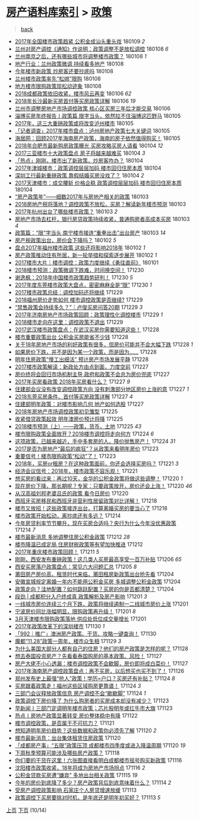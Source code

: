 [房产语料库索引](../../README.md)  > [政策](政策.md)
====
> [back](../README.md)

- [2017年全国楼市政策趋紧 公积金成汕头重头戏](http://jkwz.applinzi.com/ittc/7056363875396486155.html#2017%E5%B9%B4%E5%85%A8%E5%9B%BD%E6%A5%BC%E5%B8%82%E6%94%BF%E7%AD%96%E8%B6%8B%E7%B4%A7+%E5%85%AC%E7%A7%AF%E9%87%91%E6%88%90%E6%B1%95%E5%A4%B4%E9%87%8D%E5%A4%B4%E6%88%8F) 180109 *2* 
- [兰州对房产调控《通知》作说明：政策调整不是放松调控](http://jkwz.applinzi.com/ittc/7056355398246728714.html#%E5%85%B0%E5%B7%9E%E5%AF%B9%E6%88%BF%E4%BA%A7%E8%B0%83%E6%8E%A7%E3%80%8A%E9%80%9A%E7%9F%A5%E3%80%8B%E4%BD%9C%E8%AF%B4%E6%98%8E%EF%BC%9A%E6%94%BF%E7%AD%96%E8%B0%83%E6%95%B4%E4%B8%8D%E6%98%AF%E6%94%BE%E6%9D%BE%E8%B0%83%E6%8E%A7) 180108 *6* 
- [兰州南京之后，还有哪些城市将调整楼市政策？](http://jkwz.applinzi.com/ittc/7056285852219474950.html#%E5%85%B0%E5%B7%9E%E5%8D%97%E4%BA%AC%E4%B9%8B%E5%90%8E%EF%BC%8C%E8%BF%98%E6%9C%89%E5%93%AA%E4%BA%9B%E5%9F%8E%E5%B8%82%E5%B0%86%E8%B0%83%E6%95%B4%E6%A5%BC%E5%B8%82%E6%94%BF%E7%AD%96%EF%BC%9F) 180108 *1* 
- [地产行业：兰州政策微调 持续看多地产](http://jkwz.applinzi.com/ittc/7056177248959202311.html#%E5%9C%B0%E4%BA%A7%E8%A1%8C%E4%B8%9A%EF%BC%9A%E5%85%B0%E5%B7%9E%E6%94%BF%E7%AD%96%E5%BE%AE%E8%B0%83+%E6%8C%81%E7%BB%AD%E7%9C%8B%E5%A4%9A%E5%9C%B0%E4%BA%A7) 180108  
- [今年楼市新政策 炒房客还要抄底吗](http://jkwz.applinzi.com/ittc/7056156726586246154.html#%E4%BB%8A%E5%B9%B4%E6%A5%BC%E5%B8%82%E6%96%B0%E6%94%BF%E7%AD%96+%E7%82%92%E6%88%BF%E5%AE%A2%E8%BF%98%E8%A6%81%E6%8A%84%E5%BA%95%E5%90%97) 180108  
- [兰州楼市政策率先“松绑”限购](http://jkwz.applinzi.com/ittc/7056120447387567121.html#%E5%85%B0%E5%B7%9E%E6%A5%BC%E5%B8%82%E6%94%BF%E7%AD%96%E7%8E%87%E5%85%88%E2%80%9C%E6%9D%BE%E7%BB%91%E2%80%9D%E9%99%90%E8%B4%AD) 180108  
- [地方楼市限购政策现松动迹象](http://jkwz.applinzi.com/ittc/7056103574667265040.html#%E5%9C%B0%E6%96%B9%E6%A5%BC%E5%B8%82%E9%99%90%E8%B4%AD%E6%94%BF%E7%AD%96%E7%8E%B0%E6%9D%BE%E5%8A%A8%E8%BF%B9%E8%B1%A1) 180108  
- [2018成都政策依旧收紧，楼市风云再变](http://jkwz.applinzi.com/ittc/7055431263333123079.html#2018%E6%88%90%E9%83%BD%E6%94%BF%E7%AD%96%E4%BE%9D%E6%97%A7%E6%94%B6%E7%B4%A7%EF%BC%8C%E6%A5%BC%E5%B8%82%E9%A3%8E%E4%BA%91%E5%86%8D%E5%8F%98) 180106 *62* 
- [2018年长沙最新买房首付等买房政策详解](http://jkwz.applinzi.com/ittc/7055385220805559307.html#2018%E5%B9%B4%E9%95%BF%E6%B2%99%E6%9C%80%E6%96%B0%E4%B9%B0%E6%88%BF%E9%A6%96%E4%BB%98%E7%AD%89%E4%B9%B0%E6%88%BF%E6%94%BF%E7%AD%96%E8%AF%A6%E8%A7%A3) 180106 *19* 
- [兰州市调整房地产市场调控政策 核心区买房三年后才能交易](http://jkwz.applinzi.com/ittc/7055384053438481418.html#%E5%85%B0%E5%B7%9E%E5%B8%82%E8%B0%83%E6%95%B4%E6%88%BF%E5%9C%B0%E4%BA%A7%E5%B8%82%E5%9C%BA%E8%B0%83%E6%8E%A7%E6%94%BF%E7%AD%96+%E6%A0%B8%E5%BF%83%E5%8C%BA%E4%B9%B0%E6%88%BF%E4%B8%89%E5%B9%B4%E5%90%8E%E6%89%8D%E8%83%BD%E4%BA%A4%E6%98%93) 180106  
- [淄博买房年终报告丨政策篇 限字当头，依然拉不住淄博这匹野马](http://jkwz.applinzi.com/ittc/7055121595159282695.html#%E6%B7%84%E5%8D%9A%E4%B9%B0%E6%88%BF%E5%B9%B4%E7%BB%88%E6%8A%A5%E5%91%8A%E4%B8%A8%E6%94%BF%E7%AD%96%E7%AF%87+%E9%99%90%E5%AD%97%E5%BD%93%E5%A4%B4%EF%BC%8C%E4%BE%9D%E7%84%B6%E6%8B%89%E4%B8%8D%E4%BD%8F%E6%B7%84%E5%8D%9A%E8%BF%99%E5%8C%B9%E9%87%8E%E9%A9%AC) 180105  
- [2017年，这三大重磅政策或将改变泸州楼市](http://jkwz.applinzi.com/ittc/7055051524147774480.html#2017%E5%B9%B4%EF%BC%8C%E8%BF%99%E4%B8%89%E5%A4%A7%E9%87%8D%E7%A3%85%E6%94%BF%E7%AD%96%E6%88%96%E5%B0%86%E6%94%B9%E5%8F%98%E6%B3%B8%E5%B7%9E%E6%A5%BC%E5%B8%82) 180105  
- [「记者调查」2017年楼市盘点：泸州房地产政策七大关键词](http://jkwz.applinzi.com/ittc/7055018520977343505.html#%E3%80%8C%E8%AE%B0%E8%80%85%E8%B0%83%E6%9F%A5%E3%80%8D2017%E5%B9%B4%E6%A5%BC%E5%B8%82%E7%9B%98%E7%82%B9%EF%BC%9A%E6%B3%B8%E5%B7%9E%E6%88%BF%E5%9C%B0%E4%BA%A7%E6%94%BF%E7%AD%96%E4%B8%83%E5%A4%A7%E5%85%B3%E9%94%AE%E8%AF%8D) 180105  
- [海居网：回顾2017年海南房产政策，海南的房子依然值得购买！](http://jkwz.applinzi.com/ittc/7054767673223676934.html#%E6%B5%B7%E5%B1%85%E7%BD%91%EF%BC%9A%E5%9B%9E%E9%A1%BE2017%E5%B9%B4%E6%B5%B7%E5%8D%97%E6%88%BF%E4%BA%A7%E6%94%BF%E7%AD%96%EF%BC%8C%E6%B5%B7%E5%8D%97%E7%9A%84%E6%88%BF%E5%AD%90%E4%BE%9D%E7%84%B6%E5%80%BC%E5%BE%97%E8%B4%AD%E4%B9%B0%EF%BC%81) 180105  
- [2018年合肥市最新购房政策曝光 买房攻略买房人请看](http://jkwz.applinzi.com/ittc/7054774214643418118.html#2018%E5%B9%B4%E5%90%88%E8%82%A5%E5%B8%82%E6%9C%80%E6%96%B0%E8%B4%AD%E6%88%BF%E6%94%BF%E7%AD%96%E6%9B%9D%E5%85%89+%E4%B9%B0%E6%88%BF%E6%94%BB%E7%95%A5%E4%B9%B0%E6%88%BF%E4%BA%BA%E8%AF%B7%E7%9C%8B) 180104 *12* 
- [2017三亚楼市十大政策盘点 房子将越来越难买](http://jkwz.applinzi.com/ittc/7054772961586709520.html#2017%E4%B8%89%E4%BA%9A%E6%A5%BC%E5%B8%82%E5%8D%81%E5%A4%A7%E6%94%BF%E7%AD%96%E7%9B%98%E7%82%B9+%E6%88%BF%E5%AD%90%E5%B0%86%E8%B6%8A%E6%9D%A5%E8%B6%8A%E9%9A%BE%E4%B9%B0) 180104 *3* 
- [「热点」刚刚，楼市出了新政策，炒房客咋办？](http://jkwz.applinzi.com/ittc/7054760722804769802.html#%E3%80%8C%E7%83%AD%E7%82%B9%E3%80%8D%E5%88%9A%E5%88%9A%EF%BC%8C%E6%A5%BC%E5%B8%82%E5%87%BA%E4%BA%86%E6%96%B0%E6%94%BF%E7%AD%96%EF%BC%8C%E7%82%92%E6%88%BF%E5%AE%A2%E5%92%8B%E5%8A%9E%EF%BC%9F) 180104  
- [2017年津城楼市：政策调控层层加码 楼市回归住房本质](http://jkwz.applinzi.com/ittc/7054691782518899718.html#2017%E5%B9%B4%E6%B4%A5%E5%9F%8E%E6%A5%BC%E5%B8%82%EF%BC%9A%E6%94%BF%E7%AD%96%E8%B0%83%E6%8E%A7%E5%B1%82%E5%B1%82%E5%8A%A0%E7%A0%81+%E6%A5%BC%E5%B8%82%E5%9B%9E%E5%BD%92%E4%BD%8F%E6%88%BF%E6%9C%AC%E8%B4%A8) 180104  
- [深圳工行最新重磅政策 靠假结婚买房没戏了？](http://jkwz.applinzi.com/ittc/7054664969834988560.html#%E6%B7%B1%E5%9C%B3%E5%B7%A5%E8%A1%8C%E6%9C%80%E6%96%B0%E9%87%8D%E7%A3%85%E6%94%BF%E7%AD%96+%E9%9D%A0%E5%81%87%E7%BB%93%E5%A9%9A%E4%B9%B0%E6%88%BF%E6%B2%A1%E6%88%8F%E4%BA%86%EF%BC%9F) 180104 *2* 
- [2017天津楼市：成交腰斩 价格企稳 政策调控层层加码 楼市回归住房本质](http://jkwz.applinzi.com/ittc/7054623854666712070.html#2017%E5%A4%A9%E6%B4%A5%E6%A5%BC%E5%B8%82%EF%BC%9A%E6%88%90%E4%BA%A4%E8%85%B0%E6%96%A9+%E4%BB%B7%E6%A0%BC%E4%BC%81%E7%A8%B3+%E6%94%BF%E7%AD%96%E8%B0%83%E6%8E%A7%E5%B1%82%E5%B1%82%E5%8A%A0%E7%A0%81+%E6%A5%BC%E5%B8%82%E5%9B%9E%E5%BD%92%E4%BD%8F%E6%88%BF%E6%9C%AC%E8%B4%A8) 180104  
- [“房产政策年”——细数2017年与房地产相关的政策](http://jkwz.applinzi.com/ittc/7054482637610026001.html#%E2%80%9C%E6%88%BF%E4%BA%A7%E6%94%BF%E7%AD%96%E5%B9%B4%E2%80%9D%E2%80%94%E2%80%94%E7%BB%86%E6%95%B02017%E5%B9%B4%E4%B8%8E%E6%88%BF%E5%9C%B0%E4%BA%A7%E7%9B%B8%E5%85%B3%E7%9A%84%E6%94%BF%E7%AD%96) 180103  
- [2018房地产税将落地？调控政策不放松，买房？解读新年楼市预测](http://jkwz.applinzi.com/ittc/7054377360613180427.html#2018%E6%88%BF%E5%9C%B0%E4%BA%A7%E7%A8%8E%E5%B0%86%E8%90%BD%E5%9C%B0%EF%BC%9F%E8%B0%83%E6%8E%A7%E6%94%BF%E7%AD%96%E4%B8%8D%E6%94%BE%E6%9D%BE%EF%BC%8C%E4%B9%B0%E6%88%BF%EF%BC%9F%E8%A7%A3%E8%AF%BB%E6%96%B0%E5%B9%B4%E6%A5%BC%E5%B8%82%E9%A2%84%E6%B5%8B) 180103  
- [2017年杭州出台了哪些楼市政策？](http://jkwz.applinzi.com/ittc/7054371624034239494.html#2017%E5%B9%B4%E6%9D%AD%E5%B7%9E%E5%87%BA%E5%8F%B0%E4%BA%86%E5%93%AA%E4%BA%9B%E6%A5%BC%E5%B8%82%E6%94%BF%E7%AD%96%EF%BC%9F) 180103 *2* 
- [房地产市场去杠杆，银行房贷政策持续收紧，普通购房者高成本买房](http://jkwz.applinzi.com/ittc/7054305632411190288.html#%E6%88%BF%E5%9C%B0%E4%BA%A7%E5%B8%82%E5%9C%BA%E5%8E%BB%E6%9D%A0%E6%9D%86%EF%BC%8C%E9%93%B6%E8%A1%8C%E6%88%BF%E8%B4%B7%E6%94%BF%E7%AD%96%E6%8C%81%E7%BB%AD%E6%94%B6%E7%B4%A7%EF%BC%8C%E6%99%AE%E9%80%9A%E8%B4%AD%E6%88%BF%E8%80%85%E9%AB%98%E6%88%90%E6%9C%AC%E4%B9%B0%E6%88%BF) 180103 *4* 
- [政策篇：“限”字当头 南宁楼市接连“重拳出击”出台房产](http://jkwz.applinzi.com/ittc/7054290945548223494.html#%E6%94%BF%E7%AD%96%E7%AF%87%EF%BC%9A%E2%80%9C%E9%99%90%E2%80%9D%E5%AD%97%E5%BD%93%E5%A4%B4+%E5%8D%97%E5%AE%81%E6%A5%BC%E5%B8%82%E6%8E%A5%E8%BF%9E%E2%80%9C%E9%87%8D%E6%8B%B3%E5%87%BA%E5%87%BB%E2%80%9D%E5%87%BA%E5%8F%B0%E6%88%BF%E4%BA%A7) 180103 *14* 
- [房产税政策出台，房价会下降吗？](http://jkwz.applinzi.com/ittc/7054045733022336016.html#%E6%88%BF%E4%BA%A7%E7%A8%8E%E6%94%BF%E7%AD%96%E5%87%BA%E5%8F%B0%EF%BC%8C%E6%88%BF%E4%BB%B7%E4%BC%9A%E4%B8%8B%E9%99%8D%E5%90%97%EF%BC%9F) 180102 *5* 
- [盘点2017年福州楼市政策 这些还将影响2018年](http://jkwz.applinzi.com/ittc/7054036558796030992.html#%E7%9B%98%E7%82%B92017%E5%B9%B4%E7%A6%8F%E5%B7%9E%E6%A5%BC%E5%B8%82%E6%94%BF%E7%AD%96+%E8%BF%99%E4%BA%9B%E8%BF%98%E5%B0%86%E5%BD%B1%E5%93%8D2018%E5%B9%B4) 180102 *1* 
- [房产政策推动住有所居，新一轮举措和探索逐步展开](http://jkwz.applinzi.com/ittc/7053975131930493959.html#%E6%88%BF%E4%BA%A7%E6%94%BF%E7%AD%96%E6%8E%A8%E5%8A%A8%E4%BD%8F%E6%9C%89%E6%89%80%E5%B1%85%EF%BC%8C%E6%96%B0%E4%B8%80%E8%BD%AE%E4%B8%BE%E6%8E%AA%E5%92%8C%E6%8E%A2%E7%B4%A2%E9%80%90%E6%AD%A5%E5%B1%95%E5%BC%80) 180102 *1* 
- [2017楼市大片｜楼市调控：政策力度继续《勇往直前》](http://jkwz.applinzi.com/ittc/7053464194039415824.html#2017%E6%A5%BC%E5%B8%82%E5%A4%A7%E7%89%87%EF%BD%9C%E6%A5%BC%E5%B8%82%E8%B0%83%E6%8E%A7%EF%BC%9A%E6%94%BF%E7%AD%96%E5%8A%9B%E5%BA%A6%E7%BB%A7%E7%BB%AD%E3%80%8A%E5%8B%87%E5%BE%80%E7%9B%B4%E5%89%8D%E3%80%8B) 180101  
- [2018楼市预测：政策微调下跌难，时间换空间！](http://jkwz.applinzi.com/ittc/7052977202407146512.html#2018%E6%A5%BC%E5%B8%82%E9%A2%84%E6%B5%8B%EF%BC%9A%E6%94%BF%E7%AD%96%E5%BE%AE%E8%B0%83%E4%B8%8B%E8%B7%8C%E9%9A%BE%EF%BC%8C%E6%97%B6%E9%97%B4%E6%8D%A2%E7%A9%BA%E9%97%B4%EF%BC%81) 171230  
- [谢逸枫：2018年中国楼市政策趋势研判！](http://jkwz.applinzi.com/ittc/7052847328614941713.html#%E8%B0%A2%E9%80%B8%E6%9E%AB%EF%BC%9A2018%E5%B9%B4%E4%B8%AD%E5%9B%BD%E6%A5%BC%E5%B8%82%E6%94%BF%E7%AD%96%E8%B6%8B%E5%8A%BF%E7%A0%94%E5%88%A4%EF%BC%81) 171230 *5* 
- [2017年度东莞楼市政策大盘点，密密麻麻全是“限”](http://jkwz.applinzi.com/ittc/7052810759032013840.html#2017%E5%B9%B4%E5%BA%A6%E4%B8%9C%E8%8E%9E%E6%A5%BC%E5%B8%82%E6%94%BF%E7%AD%96%E5%A4%A7%E7%9B%98%E7%82%B9%EF%BC%8C%E5%AF%86%E5%AF%86%E9%BA%BB%E9%BA%BB%E5%85%A8%E6%98%AF%E2%80%9C%E9%99%90%E2%80%9D) 171230 *1* 
- [2017楼市政策总结：调控加码还将继续](http://jkwz.applinzi.com/ittc/7052497776754033681.html#2017%E6%A5%BC%E5%B8%82%E6%94%BF%E7%AD%96%E6%80%BB%E7%BB%93%EF%BC%9A%E8%B0%83%E6%8E%A7%E5%8A%A0%E7%A0%81%E8%BF%98%E5%B0%86%E7%BB%A7%E7%BB%AD) 171229  
- [2018福州房价走势如何 楼市调控政策是否继续?](http://jkwz.applinzi.com/ittc/7052467317248623632.html#2018%E7%A6%8F%E5%B7%9E%E6%88%BF%E4%BB%B7%E8%B5%B0%E5%8A%BF%E5%A6%82%E4%BD%95+%E6%A5%BC%E5%B8%82%E8%B0%83%E6%8E%A7%E6%94%BF%E7%AD%96%E6%98%AF%E5%90%A6%E7%BB%A7%E7%BB%AD%3F) 171229  
- [“禁售政策会持续多久？”｜卢俊买房问答20期](http://jkwz.applinzi.com/ittc/7052444016371565584.html#%E2%80%9C%E7%A6%81%E5%94%AE%E6%94%BF%E7%AD%96%E4%BC%9A%E6%8C%81%E7%BB%AD%E5%A4%9A%E4%B9%85%EF%BC%9F%E2%80%9D%EF%BD%9C%E5%8D%A2%E4%BF%8A%E4%B9%B0%E6%88%BF%E9%97%AE%E7%AD%9420%E6%9C%9F) 171229 *3* 
- [2017年济南房地产市场政策回顾：政策理性化调控楼市](http://jkwz.applinzi.com/ittc/7052430226976408593.html#2017%E5%B9%B4%E6%B5%8E%E5%8D%97%E6%88%BF%E5%9C%B0%E4%BA%A7%E5%B8%82%E5%9C%BA%E6%94%BF%E7%AD%96%E5%9B%9E%E9%A1%BE%EF%BC%9A%E6%94%BF%E7%AD%96%E7%90%86%E6%80%A7%E5%8C%96%E8%B0%83%E6%8E%A7%E6%A5%BC%E5%B8%82) 171229 *1* 
- [2018楼市走向在这里：调控政策不退出](http://jkwz.applinzi.com/ittc/7052424777484993552.html#2018%E6%A5%BC%E5%B8%82%E8%B5%B0%E5%90%91%E5%9C%A8%E8%BF%99%E9%87%8C%EF%BC%9A%E8%B0%83%E6%8E%A7%E6%94%BF%E7%AD%96%E4%B8%8D%E9%80%80%E5%87%BA) 171229  
- [2017武汉楼市政策盘点：在武汉买房你需要知道这些！](http://jkwz.applinzi.com/ittc/7052138666812507152.html#2017%E6%AD%A6%E6%B1%89%E6%A5%BC%E5%B8%82%E6%94%BF%E7%AD%96%E7%9B%98%E7%82%B9%EF%BC%9A%E5%9C%A8%E6%AD%A6%E6%B1%89%E4%B9%B0%E6%88%BF%E4%BD%A0%E9%9C%80%E8%A6%81%E7%9F%A5%E9%81%93%E8%BF%99%E4%BA%9B%EF%BC%81) 171228  
- [楼市重要政策出台 公积金买房能省不少钱](http://jkwz.applinzi.com/ittc/7052117198493975569.html#%E6%A5%BC%E5%B8%82%E9%87%8D%E8%A6%81%E6%94%BF%E7%AD%96%E5%87%BA%E5%8F%B0+%E5%85%AC%E7%A7%AF%E9%87%91%E4%B9%B0%E6%88%BF%E8%83%BD%E7%9C%81%E4%B8%8D%E5%B0%91%E9%92%B1) 171228  
- [关于18年房地产市场的利好政策有很多，但房价可能并不会大幅下跌](http://jkwz.applinzi.com/ittc/7052096936943830033.html#%E5%85%B3%E4%BA%8E18%E5%B9%B4%E6%88%BF%E5%9C%B0%E4%BA%A7%E5%B8%82%E5%9C%BA%E7%9A%84%E5%88%A9%E5%A5%BD%E6%94%BF%E7%AD%96%E6%9C%89%E5%BE%88%E5%A4%9A%EF%BC%8C%E4%BD%86%E6%88%BF%E4%BB%B7%E5%8F%AF%E8%83%BD%E5%B9%B6%E4%B8%8D%E4%BC%9A%E5%A4%A7%E5%B9%85%E4%B8%8B%E8%B7%8C) 171228 *1* 
- [如果房价下跌，并不是因为某一个政策，而是因为……](http://jkwz.applinzi.com/ittc/7052085786231440400.html#%E5%A6%82%E6%9E%9C%E6%88%BF%E4%BB%B7%E4%B8%8B%E8%B7%8C%EF%BC%8C%E5%B9%B6%E4%B8%8D%E6%98%AF%E5%9B%A0%E4%B8%BA%E6%9F%90%E4%B8%80%E4%B8%AA%E6%94%BF%E7%AD%96%EF%BC%8C%E8%80%8C%E6%98%AF%E5%9B%A0%E4%B8%BA%E2%80%A6%E2%80%A6) 171228  
- [明年住房政策“慢工出细活” 预计房产市场发展平静](http://jkwz.applinzi.com/ittc/7052036841035793424.html#%E6%98%8E%E5%B9%B4%E4%BD%8F%E6%88%BF%E6%94%BF%E7%AD%96%E2%80%9C%E6%85%A2%E5%B7%A5%E5%87%BA%E7%BB%86%E6%B4%BB%E2%80%9D+%E9%A2%84%E8%AE%A1%E6%88%BF%E4%BA%A7%E5%B8%82%E5%9C%BA%E5%8F%91%E5%B1%95%E5%B9%B3%E9%9D%99) 171228  
- [2017楼市政策解读：新政处方由点到面，力度空前](http://jkwz.applinzi.com/ittc/7051815909826495505.html#2017%E6%A5%BC%E5%B8%82%E6%94%BF%E7%AD%96%E8%A7%A3%E8%AF%BB%EF%BC%9A%E6%96%B0%E6%94%BF%E5%A4%84%E6%96%B9%E7%94%B1%E7%82%B9%E5%88%B0%E9%9D%A2%EF%BC%8C%E5%8A%9B%E5%BA%A6%E7%A9%BA%E5%89%8D) 171227  
- [房价终将会回归市场机制主导 政府和政策不会总为房价兜底](http://jkwz.applinzi.com/ittc/7051774867530056720.html#%E6%88%BF%E4%BB%B7%E7%BB%88%E5%B0%86%E4%BC%9A%E5%9B%9E%E5%BD%92%E5%B8%82%E5%9C%BA%E6%9C%BA%E5%88%B6%E4%B8%BB%E5%AF%BC+%E6%94%BF%E5%BA%9C%E5%92%8C%E6%94%BF%E7%AD%96%E4%B8%8D%E4%BC%9A%E6%80%BB%E4%B8%BA%E6%88%BF%E4%BB%B7%E5%85%9C%E5%BA%95) 171227  
- [2017年买房看政策 2018年买房看什么？](http://jkwz.applinzi.com/ittc/7051697915431486480.html#2017%E5%B9%B4%E4%B9%B0%E6%88%BF%E7%9C%8B%E6%94%BF%E7%AD%96+2018%E5%B9%B4%E4%B9%B0%E6%88%BF%E7%9C%8B%E4%BB%80%E4%B9%88%EF%BC%9F) 171227 *9* 
- [住建部会议没有改变调控政策方向 没有刺激部分地区房价上涨的意](http://jkwz.applinzi.com/ittc/7051677379880027152.html#%E4%BD%8F%E5%BB%BA%E9%83%A8%E4%BC%9A%E8%AE%AE%E6%B2%A1%E6%9C%89%E6%94%B9%E5%8F%98%E8%B0%83%E6%8E%A7%E6%94%BF%E7%AD%96%E6%96%B9%E5%90%91+%E6%B2%A1%E6%9C%89%E5%88%BA%E6%BF%80%E9%83%A8%E5%88%86%E5%9C%B0%E5%8C%BA%E6%88%BF%E4%BB%B7%E4%B8%8A%E6%B6%A8%E7%9A%84%E6%84%8F) 171227 *1* 
- [2018东莞买房条件、首付等买房政策详解](http://jkwz.applinzi.com/ittc/7051672582166676496.html#2018%E4%B8%9C%E8%8E%9E%E4%B9%B0%E6%88%BF%E6%9D%A1%E4%BB%B6%E3%80%81%E9%A6%96%E4%BB%98%E7%AD%89%E4%B9%B0%E6%88%BF%E6%94%BF%E7%AD%96%E8%AF%A6%E8%A7%A3) 171227 *4* 
- [住建部明年政策：对楼市影响几何 地产如何选股](http://jkwz.applinzi.com/ittc/7051646088417641488.html#%E4%BD%8F%E5%BB%BA%E9%83%A8%E6%98%8E%E5%B9%B4%E6%94%BF%E7%AD%96%EF%BC%9A%E5%AF%B9%E6%A5%BC%E5%B8%82%E5%BD%B1%E5%93%8D%E5%87%A0%E4%BD%95+%E5%9C%B0%E4%BA%A7%E5%A6%82%E4%BD%95%E9%80%89%E8%82%A1) 171227  
- [2018年房地产市场调控政策初见雏型](http://jkwz.applinzi.com/ittc/7051146188126946321.html#2018%E5%B9%B4%E6%88%BF%E5%9C%B0%E4%BA%A7%E5%B8%82%E5%9C%BA%E8%B0%83%E6%8E%A7%E6%94%BF%E7%AD%96%E5%88%9D%E8%A7%81%E9%9B%8F%E5%9E%8B) 171225  
- [收紧借贷政策起效 明年澳房价预计将降](http://jkwz.applinzi.com/ittc/7051020305017865233.html#%E6%94%B6%E7%B4%A7%E5%80%9F%E8%B4%B7%E6%94%BF%E7%AD%96%E8%B5%B7%E6%95%88+%E6%98%8E%E5%B9%B4%E6%BE%B3%E6%88%BF%E4%BB%B7%E9%A2%84%E8%AE%A1%E5%B0%86%E9%99%8D) 171225  
- [2018楼市预测（上）——政策，货币，土地](http://jkwz.applinzi.com/ittc/7050948264021459985.html#2018%E6%A5%BC%E5%B8%82%E9%A2%84%E6%B5%8B%EF%BC%88%E4%B8%8A%EF%BC%89%E2%80%94%E2%80%94%E6%94%BF%E7%AD%96%EF%BC%8C%E8%B4%A7%E5%B8%81%EF%BC%8C%E5%9C%9F%E5%9C%B0) 171225 *43* 
- [楼市限购政策全面放开？2018楼市调控将走向何方](http://jkwz.applinzi.com/ittc/7050778007029941265.html#%E6%A5%BC%E5%B8%82%E9%99%90%E8%B4%AD%E6%94%BF%E7%AD%96%E5%85%A8%E9%9D%A2%E6%94%BE%E5%BC%80%EF%BC%9F2018%E6%A5%BC%E5%B8%82%E8%B0%83%E6%8E%A7%E5%B0%86%E8%B5%B0%E5%90%91%E4%BD%95%E6%96%B9) 171224 *6* 
- [这项政策，已越来越近，手中多套房的人，降价抛售房产！](http://jkwz.applinzi.com/ittc/7050425005102334992.html#%E8%BF%99%E9%A1%B9%E6%94%BF%E7%AD%96%EF%BC%8C%E5%B7%B2%E8%B6%8A%E6%9D%A5%E8%B6%8A%E8%BF%91%EF%BC%8C%E6%89%8B%E4%B8%AD%E5%A4%9A%E5%A5%97%E6%88%BF%E7%9A%84%E4%BA%BA%EF%BC%8C%E9%99%8D%E4%BB%B7%E6%8A%9B%E5%94%AE%E6%88%BF%E4%BA%A7%EF%BC%81) 171224 *31* 
- [2017是否为房地产“最后的疯狂”？从政策来看明年房价](http://jkwz.applinzi.com/ittc/7050284534136833041.html#2017%E6%98%AF%E5%90%A6%E4%B8%BA%E6%88%BF%E5%9C%B0%E4%BA%A7%E2%80%9C%E6%9C%80%E5%90%8E%E7%9A%84%E7%96%AF%E7%8B%82%E2%80%9D%EF%BC%9F%E4%BB%8E%E6%94%BF%E7%AD%96%E6%9D%A5%E7%9C%8B%E6%98%8E%E5%B9%B4%E6%88%BF%E4%BB%B7) 171223  
- [重要信号！楼市限购政策“松动”了！](http://jkwz.applinzi.com/ittc/7050192309918893072.html#%E9%87%8D%E8%A6%81%E4%BF%A1%E5%8F%B7%EF%BC%81%E6%A5%BC%E5%B8%82%E9%99%90%E8%B4%AD%E6%94%BF%E7%AD%96%E2%80%9C%E6%9D%BE%E5%8A%A8%E2%80%9D%E4%BA%86%EF%BC%81) 171223  
- [2018年，买房or租房？在这种政策面前，你还会选择买房吗？](http://jkwz.applinzi.com/ittc/7049601587981321232.html#2018%E5%B9%B4%EF%BC%8C%E4%B9%B0%E6%88%BFor%E7%A7%9F%E6%88%BF%EF%BC%9F%E5%9C%A8%E8%BF%99%E7%A7%8D%E6%94%BF%E7%AD%96%E9%9D%A2%E5%89%8D%EF%BC%8C%E4%BD%A0%E8%BF%98%E4%BC%9A%E9%80%89%E6%8B%A9%E4%B9%B0%E6%88%BF%E5%90%97%EF%BC%9F) 171221 *3* 
- [经济会议信号：2018年，楼市政策不容乐观！](http://jkwz.applinzi.com/ittc/7049315017898329104.html#%E7%BB%8F%E6%B5%8E%E4%BC%9A%E8%AE%AE%E4%BF%A1%E5%8F%B7%EF%BC%9A2018%E5%B9%B4%EF%BC%8C%E6%A5%BC%E5%B8%82%E6%94%BF%E7%AD%96%E4%B8%8D%E5%AE%B9%E4%B9%90%E8%A7%82%EF%BC%81) 171221  
- [想买房的看过来：再过10天，金华的公积金政策将做这些调整！](http://jkwz.applinzi.com/ittc/7049278296947164176.html#%E6%83%B3%E4%B9%B0%E6%88%BF%E7%9A%84%E7%9C%8B%E8%BF%87%E6%9D%A5%EF%BC%9A%E5%86%8D%E8%BF%8710%E5%A4%A9%EF%BC%8C%E9%87%91%E5%8D%8E%E7%9A%84%E5%85%AC%E7%A7%AF%E9%87%91%E6%94%BF%E7%AD%96%E5%B0%86%E5%81%9A%E8%BF%99%E4%BA%9B%E8%B0%83%E6%95%B4%EF%BC%81) 171220 *1* 
- [现在房价下降，那长期呢？专家：只要政策放开，房价还会上涨！](http://jkwz.applinzi.com/ittc/7049204688845538321.html#%E7%8E%B0%E5%9C%A8%E6%88%BF%E4%BB%B7%E4%B8%8B%E9%99%8D%EF%BC%8C%E9%82%A3%E9%95%BF%E6%9C%9F%E5%91%A2%EF%BC%9F%E4%B8%93%E5%AE%B6%EF%BC%9A%E5%8F%AA%E8%A6%81%E6%94%BF%E7%AD%96%E6%94%BE%E5%BC%80%EF%BC%8C%E6%88%BF%E4%BB%B7%E8%BF%98%E4%BC%9A%E4%B8%8A%E6%B6%A8%EF%BC%81) 171220 *46* 
- [从汉高祖刘邦老婆吕氏的政策 看今日房价](http://jkwz.applinzi.com/ittc/7049086000318383121.html#%E4%BB%8E%E6%B1%89%E9%AB%98%E7%A5%96%E5%88%98%E9%82%A6%E8%80%81%E5%A9%86%E5%90%95%E6%B0%8F%E7%9A%84%E6%94%BF%E7%AD%96+%E7%9C%8B%E4%BB%8A%E6%97%A5%E6%88%BF%E4%BB%B7) 171220  
- [西班牙买房移民和西班牙非营利性居留政策对比详解！](http://jkwz.applinzi.com/ittc/7048479575552558096.html#%E8%A5%BF%E7%8F%AD%E7%89%99%E4%B9%B0%E6%88%BF%E7%A7%BB%E6%B0%91%E5%92%8C%E8%A5%BF%E7%8F%AD%E7%89%99%E9%9D%9E%E8%90%A5%E5%88%A9%E6%80%A7%E5%B1%85%E7%95%99%E6%94%BF%E7%AD%96%E5%AF%B9%E6%AF%94%E8%AF%A6%E8%A7%A3%EF%BC%81) 171218  
- [楼市又放招！这些政策接连出台，打算离婚买房的要当心了](http://jkwz.applinzi.com/ittc/7048368003048014864.html#%E6%A5%BC%E5%B8%82%E5%8F%88%E6%94%BE%E6%8B%9B%EF%BC%81%E8%BF%99%E4%BA%9B%E6%94%BF%E7%AD%96%E6%8E%A5%E8%BF%9E%E5%87%BA%E5%8F%B0%EF%BC%8C%E6%89%93%E7%AE%97%E7%A6%BB%E5%A9%9A%E4%B9%B0%E6%88%BF%E7%9A%84%E8%A6%81%E5%BD%93%E5%BF%83%E4%BA%86) 171218  
- [楼市政策开始松动，离抄底还有多远？](http://jkwz.applinzi.com/ittc/7046926974553949200.html#%E6%A5%BC%E5%B8%82%E6%94%BF%E7%AD%96%E5%BC%80%E5%A7%8B%E6%9D%BE%E5%8A%A8%EF%BC%8C%E7%A6%BB%E6%8A%84%E5%BA%95%E8%BF%98%E6%9C%89%E5%A4%9A%E8%BF%9C%EF%BC%9F) 171214  
- [今年房贷利率节节攀升，现在买房合适吗？央行为什么今年没优惠政策](http://jkwz.applinzi.com/ittc/7046886836012581905.html#%E4%BB%8A%E5%B9%B4%E6%88%BF%E8%B4%B7%E5%88%A9%E7%8E%87%E8%8A%82%E8%8A%82%E6%94%80%E5%8D%87%EF%BC%8C%E7%8E%B0%E5%9C%A8%E4%B9%B0%E6%88%BF%E5%90%88%E9%80%82%E5%90%97%EF%BC%9F%E5%A4%AE%E8%A1%8C%E4%B8%BA%E4%BB%80%E4%B9%88%E4%BB%8A%E5%B9%B4%E6%B2%A1%E4%BC%98%E6%83%A0%E6%94%BF%E7%AD%96) 171214 *7* 
- [楼市最新消息 多地调整住房公积金政策](http://jkwz.applinzi.com/ittc/7046157155764274193.html#%E6%A5%BC%E5%B8%82%E6%9C%80%E6%96%B0%E6%B6%88%E6%81%AF+%E5%A4%9A%E5%9C%B0%E8%B0%83%E6%95%B4%E4%BD%8F%E6%88%BF%E5%85%AC%E7%A7%AF%E9%87%91%E6%94%BF%E7%AD%96) 171212 *28* 
- [楼市降温已成定局 住房财税政策等有望加快推进](http://jkwz.applinzi.com/ittc/7046109352895710224.html#%E6%A5%BC%E5%B8%82%E9%99%8D%E6%B8%A9%E5%B7%B2%E6%88%90%E5%AE%9A%E5%B1%80+%E4%BD%8F%E6%88%BF%E8%B4%A2%E7%A8%8E%E6%94%BF%E7%AD%96%E7%AD%89%E6%9C%89%E6%9C%9B%E5%8A%A0%E5%BF%AB%E6%8E%A8%E8%BF%9B) 171212  
- [2017年重庆楼市政策回顾！](http://jkwz.applinzi.com/ittc/7045816869729076240.html#2017%E5%B9%B4%E9%87%8D%E5%BA%86%E6%A5%BC%E5%B8%82%E6%94%BF%E7%AD%96%E5%9B%9E%E9%A1%BE%EF%BC%81) 171211 *5* 
- [刚刚，西安发布重磅政策！这几类人买房最高享受一百万补贴](http://jkwz.applinzi.com/ittc/7044009295849456656.html#%E5%88%9A%E5%88%9A%EF%BC%8C%E8%A5%BF%E5%AE%89%E5%8F%91%E5%B8%83%E9%87%8D%E7%A3%85%E6%94%BF%E7%AD%96%EF%BC%81%E8%BF%99%E5%87%A0%E7%B1%BB%E4%BA%BA%E4%B9%B0%E6%88%BF%E6%9C%80%E9%AB%98%E4%BA%AB%E5%8F%97%E4%B8%80%E7%99%BE%E4%B8%87%E8%A1%A5%E8%B4%B4) 171206 *65* 
- [西安买房落户政策盘点：常见六大问题汇总](http://jkwz.applinzi.com/ittc/7043607735017440273.html#%E8%A5%BF%E5%AE%89%E4%B9%B0%E6%88%BF%E8%90%BD%E6%88%B7%E6%94%BF%E7%AD%96%E7%9B%98%E7%82%B9%EF%BC%9A%E5%B8%B8%E8%A7%81%E5%85%AD%E5%A4%A7%E9%97%AE%E9%A2%98%E6%B1%87%E6%80%BB) 171205 *8* 
- [莆田房产房价高，租赁时代来临，莆田租房新政策出台抢先看](http://jkwz.applinzi.com/ittc/7043252286048961553.html#%E8%8E%86%E7%94%B0%E6%88%BF%E4%BA%A7%E6%88%BF%E4%BB%B7%E9%AB%98%EF%BC%8C%E7%A7%9F%E8%B5%81%E6%97%B6%E4%BB%A3%E6%9D%A5%E4%B8%B4%EF%BC%8C%E8%8E%86%E7%94%B0%E7%A7%9F%E6%88%BF%E6%96%B0%E6%94%BF%E7%AD%96%E5%87%BA%E5%8F%B0%E6%8A%A2%E5%85%88%E7%9C%8B) 171204  
- [安徽宣城规定离婚一年内不能用公积金买房 多城调整公积金政策](http://jkwz.applinzi.com/ittc/7043244276354384912.html#%E5%AE%89%E5%BE%BD%E5%AE%A3%E5%9F%8E%E8%A7%84%E5%AE%9A%E7%A6%BB%E5%A9%9A%E4%B8%80%E5%B9%B4%E5%86%85%E4%B8%8D%E8%83%BD%E7%94%A8%E5%85%AC%E7%A7%AF%E9%87%91%E4%B9%B0%E6%88%BF+%E5%A4%9A%E5%9F%8E%E8%B0%83%E6%95%B4%E5%85%AC%E7%A7%AF%E9%87%91%E6%94%BF%E7%AD%96) 171204  
- [政策走向？洼地配置？如何跳跃配置？买房的你是否都清楚？](http://jkwz.applinzi.com/ittc/7043233196546720784.html#%E6%94%BF%E7%AD%96%E8%B5%B0%E5%90%91%EF%BC%9F%E6%B4%BC%E5%9C%B0%E9%85%8D%E7%BD%AE%EF%BC%9F%E5%A6%82%E4%BD%95%E8%B7%B3%E8%B7%83%E9%85%8D%E7%BD%AE%EF%BC%9F%E4%B9%B0%E6%88%BF%E7%9A%84%E4%BD%A0%E6%98%AF%E5%90%A6%E9%83%BD%E6%B8%85%E6%A5%9A%EF%BC%9F) 171204  
- [段劲 | 成都积分入户终成真 政策解析及房产影响](http://jkwz.applinzi.com/ittc/7042163425302545425.html#%E6%AE%B5%E5%8A%B2+%7C+%E6%88%90%E9%83%BD%E7%A7%AF%E5%88%86%E5%85%A5%E6%88%B7%E7%BB%88%E6%88%90%E7%9C%9F+%E6%94%BF%E7%AD%96%E8%A7%A3%E6%9E%90%E5%8F%8A%E6%88%BF%E4%BA%A7%E5%BD%B1%E5%93%8D) 171201 *3* 
- [一线城市房价连续三个月下跌，政策将继续遏制一二线城市房价上涨](http://jkwz.applinzi.com/ittc/7042163035433600016.html#%E4%B8%80%E7%BA%BF%E5%9F%8E%E5%B8%82%E6%88%BF%E4%BB%B7%E8%BF%9E%E7%BB%AD%E4%B8%89%E4%B8%AA%E6%9C%88%E4%B8%8B%E8%B7%8C%EF%BC%8C%E6%94%BF%E7%AD%96%E5%B0%86%E7%BB%A7%E7%BB%AD%E9%81%8F%E5%88%B6%E4%B8%80%E4%BA%8C%E7%BA%BF%E5%9F%8E%E5%B8%82%E6%88%BF%E4%BB%B7%E4%B8%8A%E6%B6%A8) 171201  
- [宁波房价同比涨幅明显，限购政策再升级！](http://jkwz.applinzi.com/ittc/7042142721744045073.html#%E5%AE%81%E6%B3%A2%E6%88%BF%E4%BB%B7%E5%90%8C%E6%AF%94%E6%B6%A8%E5%B9%85%E6%98%8E%E6%98%BE%EF%BC%8C%E9%99%90%E8%B4%AD%E6%94%BF%E7%AD%96%E5%86%8D%E5%8D%87%E7%BA%A7%EF%BC%81) 171201 *8* 
- [3月天津楼市限购政策落地 供应处低位成交量增长](http://jkwz.applinzi.com/ittc/7042107480052597776.html#3%E6%9C%88%E5%A4%A9%E6%B4%A5%E6%A5%BC%E5%B8%82%E9%99%90%E8%B4%AD%E6%94%BF%E7%AD%96%E8%90%BD%E5%9C%B0+%E4%BE%9B%E5%BA%94%E5%A4%84%E4%BD%8E%E4%BD%8D%E6%88%90%E4%BA%A4%E9%87%8F%E5%A2%9E%E9%95%BF) 171201  
- [2017年政策改革下的深圳楼市](http://jkwz.applinzi.com/ittc/7041789284858725393.html#2017%E5%B9%B4%E6%94%BF%E7%AD%96%E6%94%B9%E9%9D%A9%E4%B8%8B%E7%9A%84%E6%B7%B1%E5%9C%B3%E6%A5%BC%E5%B8%82) 171130 *1* 
- [「992｜推广」澳洲房产政策、干货、攻略一键查询！](http://jkwz.applinzi.com/ittc/7041636968872543248.html#%E3%80%8C992%EF%BD%9C%E6%8E%A8%E5%B9%BF%E3%80%8D%E6%BE%B3%E6%B4%B2%E6%88%BF%E4%BA%A7%E6%94%BF%E7%AD%96%E3%80%81%E5%B9%B2%E8%B4%A7%E3%80%81%E6%94%BB%E7%95%A5%E4%B8%80%E9%94%AE%E6%9F%A5%E8%AF%A2%EF%BC%81) 171130  
- [魔都“11.28”政策一周年，楼市众生相](http://jkwz.applinzi.com/ittc/7041480696344871952.html#%E9%AD%94%E9%83%BD%E2%80%9C11.28%E2%80%9D%E6%94%BF%E7%AD%96%E4%B8%80%E5%91%A8%E5%B9%B4%EF%BC%8C%E6%A5%BC%E5%B8%82%E4%BC%97%E7%94%9F%E7%9B%B8) 171129 *3* 
- [为什么美国大部分人都有自己的住房？他们的房产政策是怎样的呢？](http://jkwz.applinzi.com/ittc/7040964048949085201.html#%E4%B8%BA%E4%BB%80%E4%B9%88%E7%BE%8E%E5%9B%BD%E5%A4%A7%E9%83%A8%E5%88%86%E4%BA%BA%E9%83%BD%E6%9C%89%E8%87%AA%E5%B7%B1%E7%9A%84%E4%BD%8F%E6%88%BF%EF%BC%9F%E4%BB%96%E4%BB%AC%E7%9A%84%E6%88%BF%E4%BA%A7%E6%94%BF%E7%AD%96%E6%98%AF%E6%80%8E%E6%A0%B7%E7%9A%84%E5%91%A2%EF%BC%9F) 171128  
- [想去泰国投资房产？先看看泰国购房的基本政策、风险！](http://jkwz.applinzi.com/ittc/7040657770716595216.html#%E6%83%B3%E5%8E%BB%E6%B3%B0%E5%9B%BD%E6%8A%95%E8%B5%84%E6%88%BF%E4%BA%A7%EF%BC%9F%E5%85%88%E7%9C%8B%E7%9C%8B%E6%B3%B0%E5%9B%BD%E8%B4%AD%E6%88%BF%E7%9A%84%E5%9F%BA%E6%9C%AC%E6%94%BF%E7%AD%96%E3%80%81%E9%A3%8E%E9%99%A9%EF%BC%81) 171127  
- [房产大佬不小心透漏：楼市调控政策不会歇脚，房价即将成白菜价！](http://jkwz.applinzi.com/ittc/7040587877468079121.html#%E6%88%BF%E4%BA%A7%E5%A4%A7%E4%BD%AC%E4%B8%8D%E5%B0%8F%E5%BF%83%E9%80%8F%E6%BC%8F%EF%BC%9A%E6%A5%BC%E5%B8%82%E8%B0%83%E6%8E%A7%E6%94%BF%E7%AD%96%E4%B8%8D%E4%BC%9A%E6%AD%87%E8%84%9A%EF%BC%8C%E6%88%BF%E4%BB%B7%E5%8D%B3%E5%B0%86%E6%88%90%E7%99%BD%E8%8F%9C%E4%BB%B7%EF%BC%81) 171127  
- [2017年海南房产调控政策盘点：再不买房，以后想买也买不到了！](http://jkwz.applinzi.com/ittc/7040297352923972625.html#2017%E5%B9%B4%E6%B5%B7%E5%8D%97%E6%88%BF%E4%BA%A7%E8%B0%83%E6%8E%A7%E6%94%BF%E7%AD%96%E7%9B%98%E7%82%B9%EF%BC%9A%E5%86%8D%E4%B8%8D%E4%B9%B0%E6%88%BF%EF%BC%8C%E4%BB%A5%E5%90%8E%E6%83%B3%E4%B9%B0%E4%B9%9F%E4%B9%B0%E4%B8%8D%E5%88%B0%E4%BA%86%EF%BC%81) 171126  
- [郑州发布史上最强“抢人”政策！学历=户口？买房还有补贴？](http://jkwz.applinzi.com/ittc/7039580731238532113.html#%E9%83%91%E5%B7%9E%E5%8F%91%E5%B8%83%E5%8F%B2%E4%B8%8A%E6%9C%80%E5%BC%BA%E2%80%9C%E6%8A%A2%E4%BA%BA%E2%80%9D%E6%94%BF%E7%AD%96%EF%BC%81%E5%AD%A6%E5%8E%86%3D%E6%88%B7%E5%8F%A3%EF%BC%9F%E4%B9%B0%E6%88%BF%E8%BF%98%E6%9C%89%E8%A1%A5%E8%B4%B4%EF%BC%9F) 171124 *8* 
- [买房跟着政策走！福州这些区域购房更靠谱！](http://jkwz.applinzi.com/ittc/7039546176259490833.html#%E4%B9%B0%E6%88%BF%E8%B7%9F%E7%9D%80%E6%94%BF%E7%AD%96%E8%B5%B0%EF%BC%81%E7%A6%8F%E5%B7%9E%E8%BF%99%E4%BA%9B%E5%8C%BA%E5%9F%9F%E8%B4%AD%E6%88%BF%E6%9B%B4%E9%9D%A0%E8%B0%B1%EF%BC%81) 171124 *3* 
- [三部门会议释放政策信息 房产调控不会“歇歇脚”](http://jkwz.applinzi.com/ittc/7039458370510128145.html#%E4%B8%89%E9%83%A8%E9%97%A8%E4%BC%9A%E8%AE%AE%E9%87%8A%E6%94%BE%E6%94%BF%E7%AD%96%E4%BF%A1%E6%81%AF+%E6%88%BF%E4%BA%A7%E8%B0%83%E6%8E%A7%E4%B8%8D%E4%BC%9A%E2%80%9C%E6%AD%87%E6%AD%87%E8%84%9A%E2%80%9D) 171124 *1* 
- [政策调控下房价降了 为什么购房者的买房成本却没有减少？](http://jkwz.applinzi.com/ittc/7039074349078807569.html#%E6%94%BF%E7%AD%96%E8%B0%83%E6%8E%A7%E4%B8%8B%E6%88%BF%E4%BB%B7%E9%99%8D%E4%BA%86+%E4%B8%BA%E4%BB%80%E4%B9%88%E8%B4%AD%E6%88%BF%E8%80%85%E7%9A%84%E4%B9%B0%E6%88%BF%E6%88%90%E6%9C%AC%E5%8D%B4%E6%B2%A1%E6%9C%89%E5%87%8F%E5%B0%91%EF%BC%9F) 171123  
- [早新闻丨三部门定调明年楼市政策；芯片股明年或扛牛市大旗](http://jkwz.applinzi.com/ittc/7039041587756139537.html#%E6%97%A9%E6%96%B0%E9%97%BB%E4%B8%A8%E4%B8%89%E9%83%A8%E9%97%A8%E5%AE%9A%E8%B0%83%E6%98%8E%E5%B9%B4%E6%A5%BC%E5%B8%82%E6%94%BF%E7%AD%96%EF%BC%9B%E8%8A%AF%E7%89%87%E8%82%A1%E6%98%8E%E5%B9%B4%E6%88%96%E6%89%9B%E7%89%9B%E5%B8%82%E5%A4%A7%E6%97%97) 171123  
- [热点丨房地产政策显著转变 房价整体稳中有降](http://jkwz.applinzi.com/ittc/7038719625989194769.html#%E7%83%AD%E7%82%B9%E4%B8%A8%E6%88%BF%E5%9C%B0%E4%BA%A7%E6%94%BF%E7%AD%96%E6%98%BE%E8%91%97%E8%BD%AC%E5%8F%98+%E6%88%BF%E4%BB%B7%E6%95%B4%E4%BD%93%E7%A8%B3%E4%B8%AD%E6%9C%89%E9%99%8D) 171122  
- [楼市调控政策，是否属于不可抗力？](http://jkwz.applinzi.com/ittc/7038315748945036304.html#%E6%A5%BC%E5%B8%82%E8%B0%83%E6%8E%A7%E6%94%BF%E7%AD%96%EF%BC%8C%E6%98%AF%E5%90%A6%E5%B1%9E%E4%BA%8E%E4%B8%8D%E5%8F%AF%E6%8A%97%E5%8A%9B%EF%BC%9F) 171121  
- [想知道明年房价趋势？这些数据和政策你必须先了解](http://jkwz.applinzi.com/ittc/7038061098136241169.html#%E6%83%B3%E7%9F%A5%E9%81%93%E6%98%8E%E5%B9%B4%E6%88%BF%E4%BB%B7%E8%B6%8B%E5%8A%BF%EF%BC%9F%E8%BF%99%E4%BA%9B%E6%95%B0%E6%8D%AE%E5%92%8C%E6%94%BF%E7%AD%96%E4%BD%A0%E5%BF%85%E9%A1%BB%E5%85%88%E4%BA%86%E8%A7%A3) 171120 *2* 
- [楼市最新消息：出台集体租赁住房政策](http://jkwz.applinzi.com/ittc/7037995848061944849.html#%E6%A5%BC%E5%B8%82%E6%9C%80%E6%96%B0%E6%B6%88%E6%81%AF%EF%BC%9A%E5%87%BA%E5%8F%B0%E9%9B%86%E4%BD%93%E7%A7%9F%E8%B5%81%E4%BD%8F%E6%88%BF%E6%94%BF%E7%AD%96) 171120  
- [「成都房产事」“五限”政策压顶 成都楼市四季度或进入降温周期](http://jkwz.applinzi.com/ittc/7037967578083886097.html#%E3%80%8C%E6%88%90%E9%83%BD%E6%88%BF%E4%BA%A7%E4%BA%8B%E3%80%8D%E2%80%9C%E4%BA%94%E9%99%90%E2%80%9D%E6%94%BF%E7%AD%96%E5%8E%8B%E9%A1%B6+%E6%88%90%E9%83%BD%E6%A5%BC%E5%B8%82%E5%9B%9B%E5%AD%A3%E5%BA%A6%E6%88%96%E8%BF%9B%E5%85%A5%E9%99%8D%E6%B8%A9%E5%91%A8%E6%9C%9F) 171120 *19* 
- [下周秋季预算可能涉及哪些房产政策？](http://jkwz.applinzi.com/ittc/7037099041937163280.html#%E4%B8%8B%E5%91%A8%E7%A7%8B%E5%AD%A3%E9%A2%84%E7%AE%97%E5%8F%AF%E8%83%BD%E6%B6%89%E5%8F%8A%E5%93%AA%E4%BA%9B%E6%88%BF%E4%BA%A7%E6%94%BF%E7%AD%96%EF%BC%9F) 171118  
- [你们要的干货在这里！六张图直接看明白成都楼市摇号购买新政策](http://jkwz.applinzi.com/ittc/7036584260020995088.html#%E4%BD%A0%E4%BB%AC%E8%A6%81%E7%9A%84%E5%B9%B2%E8%B4%A7%E5%9C%A8%E8%BF%99%E9%87%8C%EF%BC%81%E5%85%AD%E5%BC%A0%E5%9B%BE%E7%9B%B4%E6%8E%A5%E7%9C%8B%E6%98%8E%E7%99%BD%E6%88%90%E9%83%BD%E6%A5%BC%E5%B8%82%E6%91%87%E5%8F%B7%E8%B4%AD%E4%B9%B0%E6%96%B0%E6%94%BF%E7%AD%96) 171116  
- [沈阳楼市政策收紧，18年将成为房地产市场拐点](http://jkwz.applinzi.com/ittc/7036478012952937489.html#%E6%B2%88%E9%98%B3%E6%A5%BC%E5%B8%82%E6%94%BF%E7%AD%96%E6%94%B6%E7%B4%A7%EF%BC%8C18%E5%B9%B4%E5%B0%86%E6%88%90%E4%B8%BA%E6%88%BF%E5%9C%B0%E4%BA%A7%E5%B8%82%E5%9C%BA%E6%8B%90%E7%82%B9) 171116 *2* 
- [公积金贷款买房遭“嫌弃” 多地出台相关政策](http://jkwz.applinzi.com/ittc/7036090697243952144.html#%E5%85%AC%E7%A7%AF%E9%87%91%E8%B4%B7%E6%AC%BE%E4%B9%B0%E6%88%BF%E9%81%AD%E2%80%9C%E5%AB%8C%E5%BC%83%E2%80%9D+%E5%A4%9A%E5%9C%B0%E5%87%BA%E5%8F%B0%E7%9B%B8%E5%85%B3%E6%94%BF%E7%AD%96) 171115 *19* 
- [今年的房价到底降了多少？房产政策背后到底意味着什么？](http://jkwz.applinzi.com/ittc/7035548524282905616.html#%E4%BB%8A%E5%B9%B4%E7%9A%84%E6%88%BF%E4%BB%B7%E5%88%B0%E5%BA%95%E9%99%8D%E4%BA%86%E5%A4%9A%E5%B0%91%EF%BC%9F%E6%88%BF%E4%BA%A7%E6%94%BF%E7%AD%96%E8%83%8C%E5%90%8E%E5%88%B0%E5%BA%95%E6%84%8F%E5%91%B3%E7%9D%80%E4%BB%80%E4%B9%88%EF%BC%9F) 171114 *2* 
- [受房产调控政策影响 石家庄个人房贷增速放缓](http://jkwz.applinzi.com/ittc/7035542574729790480.html#%E5%8F%97%E6%88%BF%E4%BA%A7%E8%B0%83%E6%8E%A7%E6%94%BF%E7%AD%96%E5%BD%B1%E5%93%8D+%E7%9F%B3%E5%AE%B6%E5%BA%84%E4%B8%AA%E4%BA%BA%E6%88%BF%E8%B4%B7%E5%A2%9E%E9%80%9F%E6%94%BE%E7%BC%93) 171113  
- [政策调控下买房要挑对时机，是年底还是明年初买好？](http://jkwz.applinzi.com/ittc/7035423726441595920.html#%E6%94%BF%E7%AD%96%E8%B0%83%E6%8E%A7%E4%B8%8B%E4%B9%B0%E6%88%BF%E8%A6%81%E6%8C%91%E5%AF%B9%E6%97%B6%E6%9C%BA%EF%BC%8C%E6%98%AF%E5%B9%B4%E5%BA%95%E8%BF%98%E6%98%AF%E6%98%8E%E5%B9%B4%E5%88%9D%E4%B9%B0%E5%A5%BD%EF%BC%9F) 171113 *5* 


 [上页](政策11.md) [下页](政策9.md)          (10/14)
